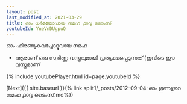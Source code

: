 ```yaml
---
layout: post
last_modified_at: 2021-03-29
title: ഓം ധർമയോപായ നമഹ ൧൦൮ ടൈംസ്
youtubeId: YneVnDUgpuQ
---
```

 
 
 ഓം ഹിരണ്യകവച്ചോദ്ഭവായ നമഹ 
 
 -  ആരാണ് ഒരു സ്വർണ്ണ വസ്ത്രവുമായി പ്രത്യക്ഷപ്പെടുന്നത് (ഇവിടെ ഈ വസ്ത്രമാണ് 
 
  
 
  
 
 
 
 
 
 


{% include youtubePlayer.html id=page.youtubeId %}
 
[Next]({{ site.baseurl }}{% link  split1/_posts/2012-09-04-ഓം ഗുണഭൃറെ നമഹ ൧൦൮ ടൈംസ്.md%})
 
